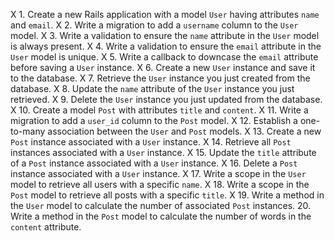 X 1. Create a new Rails application with a model `User` having attributes `name` and `email`.
X 2. Write a migration to add a `username` column to the `User` model.
X 3. Write a validation to ensure the `name` attribute in the `User` model is always present.
X 4. Write a validation to ensure the `email` attribute in the `User` model is unique.
X 5. Write a callback to downcase the `email` attribute before saving a `User` instance.
X 6. Create a new `User` instance and save it to the database.
X 7. Retrieve the `User` instance you just created from the database.
X 8. Update the `name` attribute of the `User` instance you just retrieved.
X 9. Delete the `User` instance you just updated from the database.
X 10. Create a model `Post` with attributes `title` and `content`.
X 11. Write a migration to add a `user_id` column to the `Post` model.
X 12. Establish a one-to-many association between the `User` and `Post` models.
X 13. Create a new `Post` instance associated with a `User` instance.
X 14. Retrieve all `Post` instances associated with a `User` instance.
X 15. Update the `title` attribute of a `Post` instance associated with a `User` instance.
X 16. Delete a `Post` instance associated with a `User` instance.
X 17. Write a scope in the `User` model to retrieve all users with a specific `name`.
X 18. Write a scope in the `Post` model to retrieve all posts with a specific `title`.
X 19. Write a method in the `User` model to calculate the number of associated `Post` instances.
20. Write a method in the `Post` model to calculate the number of words in the `content` attribute.
